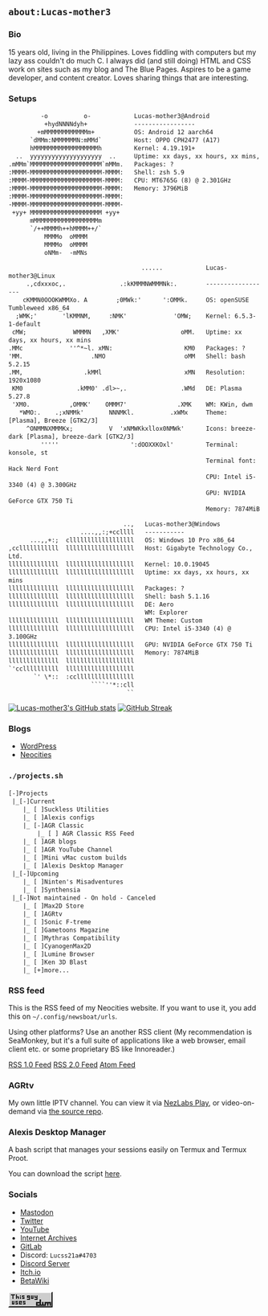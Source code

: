 ## `about:Lucas-mother3`
### Bio
15 years old, living in the Philippines. Loves fiddling with computers but my lazy ass couldn't do much C. I always did (and still doing) HTML and CSS work
on sites such as my blog and The Blue Pages. Aspires to be a game developer, and content creator. Loves sharing things that are interesting.

### Setups
```
         -o          o-            Lucas-mother3@Android
          +hydNNNNdyh+             -----------------
        +mMMMMMMMMMMMMm+           OS: Android 12 aarch64
      `dMMm:NMMMMMMN:mMMd`         Host: OPPO CPH2477 (A17)
      hMMMMMMMMMMMMMMMMMMh         Kernel: 4.19.191+
  ..  yyyyyyyyyyyyyyyyyyyy  ..     Uptime: xx days, xx hours, xx mins,
.mMMm`MMMMMMMMMMMMMMMMMMMM`mMMm.   Packages: ?
:MMMM-MMMMMMMMMMMMMMMMMMMM-MMMM:   Shell: zsh 5.9
:MMMM-MMMMMMMMMMMMMMMMMMMM-MMMM:   CPU: MT6765G (8) @ 2.301GHz
:MMMM-MMMMMMMMMMMMMMMMMMMM-MMMM:   Memory: 3796MiB
:MMMM-MMMMMMMMMMMMMMMMMMMM-MMMM:
-MMMM-MMMMMMMMMMMMMMMMMMMM-MMMM-
 +yy+ MMMMMMMMMMMMMMMMMMMM +yy+
      mMMMMMMMMMMMMMMMMMMm
      `/++MMMMh++hMMMM++/`
          MMMMo  oMMMM
          MMMMo  oMMMM
          oNMm-  -mMNs
```
```
                                     ......            Lucas-mother3@Linux
     .,cdxxxoc,.               .:kKMMMNWMMMNk:.        ------------------ 
    cKMMN0OOOKWMMXo. A        ;0MWk:'      ':OMMk.     OS: openSUSE Tumbleweed x86_64 
  ;WMK;'       'lKMMNM,     :NMK'             'OMW;    Kernel: 6.5.3-1-default 
 cMW;             WMMMN   ,XMK'                 oMM.   Uptime: xx days, xx hours, xx mins 
.MMc             ''^*~l. xMN:                    KM0   Packages: ?
'MM.                   .NMO                      oMM   Shell: bash 5.2.15 
.MM,                 .kMMl                       xMN   Resolution: 1920x1080 
 KM0               .kMM0' .dl>~,.               .WMd   DE: Plasma 5.27.8 
 'XM0.           ,OMMK'    OMMM7'              .XMK    WM: KWin, dwm
   *WMO:.    .;xNMMk'       NNNMKl.          .xWMx     Theme: [Plasma], Breeze [GTK2/3] 
     ^ONMMNXMMMKx;          V  'xNMWKkxllox0NMWk'      Icons: breeze-dark [Plasma], breeze-dark [GTK2/3] 
         '''''                    ':dOOXXKOxl'         Terminal: konsole, st
                                                       Terminal font: Hack Nerd Font
                                                       CPU: Intel i5-3340 (4) @ 3.300GHz 
                                                       GPU: NVIDIA GeForce GTX 750 Ti 
                                                       Memory: 7874MiB 
```

```
                                ..,   Lucas-mother3@Windows
                    ....,,:;+ccllll   -----------
      ...,,+:;  cllllllllllllllllll   OS: Windows 10 Pro x86_64
,cclllllllllll  lllllllllllllllllll   Host: Gigabyte Technology Co., Ltd.
llllllllllllll  lllllllllllllllllll   Kernel: 10.0.19045
llllllllllllll  lllllllllllllllllll   Uptime: xx days, xx hours, xx mins
llllllllllllll  lllllllllllllllllll   Packages: ?
llllllllllllll  lllllllllllllllllll   Shell: bash 5.1.16
llllllllllllll  lllllllllllllllllll   DE: Aero
                                      WM: Explorer
llllllllllllll  lllllllllllllllllll   WM Theme: Custom
llllllllllllll  lllllllllllllllllll   CPU: Intel i5-3340 (4) @ 3.100GHz
llllllllllllll  lllllllllllllllllll   GPU: NVIDIA GeForce GTX 750 Ti 
llllllllllllll  lllllllllllllllllll   Memory: 7874MiB
llllllllllllll  lllllllllllllllllll   
`'ccllllllllll  lllllllllllllllllll   
       `' \*::  :ccllllllllllllllll   
                       ````''*::cll
                                 ``
```

[![Lucas-mother3's GitHub stats](https://github-readme-stats.vercel.app/api?username=Lucas-mother3&show_icons=true&theme=cobalt)](https://github.com/anuraghazra/github-readme-stats)
[![GitHub Streak](https://github-readme-streak-stats.herokuapp.com/?user=Lucas-mother3&theme=cobalt)](https://git.io/streak-stats)
### Blogs

* [WordPress](https://alexisgaming21.wordpress.com)
* [Neocities](https://alexisgaming95.neocities.org)

### `./projects.sh`

```
[-]Projects
 |_[-]Current
    |_ [ ]Suckless Utilities
    |_ [ ]Alexis configs
    |_ [-]AGR Classic
        |_ [ ] AGR Classic RSS Feed
    |_ [ ]AGR blogs
    |_ [ ]AGR YouTube Channel
    |_ [ ]Mini vMac custom builds
    |_ [ ]Alexis Desktop Manager
 |_[-]Upcoming
    |_ [ ]Ninten's Misadventures
    |_ [ ]Synthensia
 |_[-]Not maintained - On hold - Canceled
    |_ [ ]Max2D Store 
    |_ [ ]AGRtv
    |_ [ ]Sonic F-treme 
    |_ [ ]Gametoons Magazine
    |_ [ ]Mythras Compatibility 
    |_ [ ]CyanogenMax2D 
    |_ [ ]Lumine Browser
    |_ [ ]Ken 3D Blast 
    |_ [+]more...
```

### RSS feed

This is the RSS feed of my Neocities website.
If you want to use it, you add this on `~/.config/newsboat/urls`.

Using other platforms? Use an another RSS client (My recommendation is SeaMonkey, but it's a full suite of applications like a web browser, email client etc. or some proprietary BS like Innoreader.)

[RSS 1.0 Feed](https://alexisgaming95.neocities.org/rdf.xml)
[RSS 2.0 Feed](https://alexisgaming95.neocities.org/feed.xml)
[Atom Feed](https://alexisgaming95.neocities.org/atom.xml)

### AGRtv
My own little IPTV channel. You can view it via [NezLabs Play](https://nezlabs.github.io), or video-on-demand via [the source repo](https://github.com/Lucas-mother3/agrtv).

### Alexis Desktop Manager 
A bash script that manages your sessions easily on Termux and Termux Proot.

You can download the script [here](https://github.com/Lucas-mother3/alexis-dm).

### Socials
* <a href="https://mas.to/@Lucss21a" rel="me" class="Link--primary">Mastodon</a>
* [Twitter](https://twitter.com/Lucss21a)
* [YouTube](https://youtube.com/channel/UC-N_BmN4oIMeIfp1DkGrXLg)
* [Internet Archives](https://archive.org/details/@lucss21a)
* [GitLab](https://gitlab.com/Lucas-mother3)
* Discord: `Lucss21a#4703`
* [Discord Server](https://discord.gg/eTP3uJqN6at)
* [Itch.io](https://lucss21a.itch.io)
* [BetaWiki](https://betawiki.net/wiki/User:Lucss21a)


[![This guy uses dwm](https://github.com/Lucas-mother3/Lucas-mother3/raw/main/dwm.png)](https://dwm.suckless.org) 
